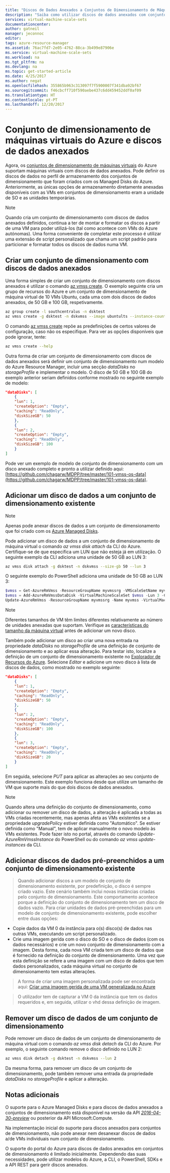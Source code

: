 ```yaml
---
title: "Discos de Dados Anexados a Conjuntos de Dimensionamento de Máquinas Virtuais do Azure | Microsoft Docs"
description: "Saiba como utilizar discos de dados anexados com conjuntos de dimensionamento de máquinas virtuais"
services: virtual-machine-scale-sets
documentationcenter: 
author: gatneil
manager: jeconnoc
editor: 
tags: azure-resource-manager
ms.assetid: 76ac7fd7-2e05-4762-88ca-3b499e87906e
ms.service: virtual-machine-scale-sets
ms.workload: na
ms.tgt_pltfrm: na
ms.devlang: na
ms.topic: get-started-article
ms.date: 4/25/2017
ms.author: negat
ms.openlocfilehash: 355865b963c313097f7f5900007f341dba92bf67
ms.sourcegitcommit: f46cbcff710f590aebe437c6dd459452ddf0af09
ms.translationtype: HT
ms.contentlocale: pt-PT
ms.lasthandoff: 12/20/2017
---
```

# <a name="azure-virtual-machine-scale-sets-and-attached-data-disks"></a>Conjunto de dimensionamento de máquinas virtuais do Azure e discos de dados anexados
Agora, os [conjuntos de dimensionamento de máquinas virtuais](/azure/virtual-machine-scale-sets/) do Azure suportam máquinas virtuais com discos de dados anexados. Pode definir os discos de dados no perfil de armazenamento dos conjuntos de dimensionamento que foram criados com os Managed Disks do Azure. Anteriormente, as únicas opções de armazenamento diretamente anexadas disponíveis com as VMs em conjuntos de dimensionamento eram a unidade de SO e as unidades temporárias.

> [!NOTE]
>  Quando cria um conjunto de dimensionamento com discos de dados anexados definidos, continua a ter de montar e formatar os discos a partir de uma VM para poder utilizá-los (tal como acontece com VMs do Azure autónomas). Uma forma conveniente de completar este processo é utilizar uma extensão de script personalizado que chama um script padrão para particionar e formatar todos os discos de dados numa VM.

## <a name="create-a-scale-set-with-attached-data-disks"></a>Criar um conjunto de dimensionamento com discos de dados anexados
Uma forma simples de criar um conjunto de dimensionamento com discos anexados é utilizar o comando [az vmss create](/cli/azure/vmss#create). O exemplo seguinte cria um grupo de recursos do Azure e um conjunto de dimensionamento de máquina virtual de 10 VMs Ubuntu, cada uma com dois discos de dados anexados, de 50 GB e 100 GB, respetivamente.

```bash
az group create -l southcentralus -n dsktest
az vmss create -g dsktest -n dskvmss --image ubuntults --instance-count 10 --data-disk-sizes-gb 50 100
```

O comando [az vmss create](/cli/azure/vmss#create) repõe as predefinições de certos valores de configuração, caso não os especifique. Para ver as opções disponíveis que pode ignorar, tente:

```bash
az vmss create --help
```

Outra forma de criar um conjunto de dimensionamento com discos de dados anexados será definir um conjunto de dimensionamento num modelo do Azure Resource Manager, incluir uma secção _dataDisks_ no _storageProfile_ e implementar o modelo. O disco de 50 GB e 100 GB do exemplo anterior seriam definidos conforme mostrado no seguinte exemplo de modelo:

```json
"dataDisks": [
    {
    "lun": 1,
    "createOption": "Empty",
    "caching": "ReadOnly",
    "diskSizeGB": 50
    },
    {
    "lun": 2,
    "createOption": "Empty",
    "caching": "ReadOnly",
    "diskSizeGB": 100
    }
]
```

Pode ver um exemplo de modelo de conjunto de dimensionamento com um disco anexado completo e pronto a utilizar definido aqui: [https://github.com/chagarw/MDPP/tree/master/101-vmss-os-data](https://github.com/chagarw/MDPP/tree/master/101-vmss-os-data).

## <a name="adding-a-data-disk-to-an-existing-scale-set"></a>Adicionar um disco de dados a um conjunto de dimensionamento existente
> [!NOTE]
>  Apenas pode anexar discos de dados a um conjunto de dimensionamento que foi criado com os [Azure Managed Disks](./virtual-machine-scale-sets-managed-disks.md).

Pode adicionar um disco de dados a um conjunto de dimensionamento de máquina virtual o comando _az vmss disk attach_ da CLI do Azure. Certifique-se de que especifica um LUN que não esteja já em utilização. O seguinte exemplo da CLI adiciona uma unidade de 50 GB ao LUN 3:

```bash
az vmss disk attach -g dsktest -n dskvmss --size-gb 50 --lun 3
```

O seguinte exemplo do PowerShell adiciona uma unidade de 50 GB ao LUN 3:

```powershell
$vmss = Get-AzureRmVmss -ResourceGroupName myvmssrg -VMScaleSetName myvmss
$vmss = Add-AzureRmVmssDataDisk -VirtualMachineScaleSet $vmss -Lun 3 -Caching 'ReadWrite' -CreateOption Empty -DiskSizeGB 50 -StorageAccountType StandardLRS
Update-AzureRmVmss -ResourceGroupName myvmssrg -Name myvmss -VirtualMachineScaleSet $vmss
```

> [!NOTE]
> Diferentes tamanhos de VM têm limites diferentes relativamente ao número de unidades anexadas que suportam. Verifique as [características do tamanho da máquina virtual](../virtual-machines/windows/sizes.md) antes de adicionar um novo disco.

Também pode adicionar um disco ao criar uma nova entrada na propriedade _dataDisks_ no _storageProfile_ de uma definição de conjunto de dimensionamento e ao aplicar essa alteração. Para testar isto, localize a definição de um conjunto de dimensionamento existente no [Explorador de Recursos do Azure](https://resources.azure.com/). Selecione _Editar_ e adicione um novo disco à lista de discos de dados, como mostrado no exemplo seguinte:

```json
"dataDisks": [
    {
    "lun": 1,
    "createOption": "Empty",
    "caching": "ReadOnly",
    "diskSizeGB": 50
    },
    {
    "lun": 2,
    "createOption": "Empty",
    "caching": "ReadOnly",
    "diskSizeGB": 100
    },
    {
    "lun": 3,
    "createOption": "Empty",
    "caching": "ReadOnly",
    "diskSizeGB": 20
    }          
]
```

Em seguida, selecione _PUT_ para aplicar as alterações ao seu conjunto de dimensionamento. Este exemplo funciona desde que utilize um tamanho de VM que suporte mais do que dois discos de dados anexados.

> [!NOTE]
> Quando altera uma definição do conjunto de dimensionamento, como adicionar ou remover um disco de dados, a alteração é aplicada a todas as VMs criadas recentemente, mas apenas afeta as VMs existentes se a propriedade _upgradePolicy_ estiver definida como "Automático". Se estiver definida como "Manual", tem de aplicar manualmente o novo modelo às VMs existentes. Pode fazer isto no portal, através do comando _Update-AzureRmVmssInstance_ do PowerShell ou do comando _az vmss update-instances_ da CLI.

## <a name="adding-pre-populated-data-disks-to-an-existent-scale-set"></a>Adicionar discos de dados pré-preenchidos a um conjunto de dimensionamento existente 
> Quando adicionar discos a um modelo de conjunto de dimensionamento existente, por predefinição, o disco é sempre criado vazio. Este cenário também inclui novas instâncias criadas pelo conjunto de dimensionamento. Este comportamento acontece porque a definição do conjunto de dimensionamento tem um disco de dados vazio. Para criar unidades de dados pré-preenchidas para um modelo de conjunto de dimensionamento existente, pode escolher entre duas opções:

* Copie dados da VM 0 da instância para o(s) disco(s) de dados nas outras VMs, executando um script personalizado.
* Crie uma imagem gerida com o disco do SO e o disco de dados (com os dados necessários) e crie um novo conjunto de dimensionamento com a imagem. Desta forma, cada nova VM criada tem um disco de dados que é fornecido na definição do conjunto de dimensionamento. Uma vez que esta definição se refere a uma imagem com um disco de dados que tem dados personalizados, cada máquina virtual no conjunto de dimensionamento tem estas alterações.

> A forma de criar uma imagem personalizada pode ser encontrada aqui: [Criar uma imagem gerida de uma VM generalizada no Azure](/azure/virtual-machines/windows/capture-image-resource/) 

> O utilizador tem de capturar a VM 0 da instância que tem os dados requeridos e, em seguida, utilizar o vhd dessa definição de imagem.

## <a name="removing-a-data-disk-from-a-scale-set"></a>Remover um disco de dados de um conjunto de dimensionamento
Pode remover um disco de dados de um conjunto de dimensionamento de máquina virtual com o comando _az vmss disk detach_ da CLI do Azure. Por exemplo, o seguinte comando remove o disco definido no LUN 2:
```bash
az vmss disk detach -g dsktest -n dskvmss --lun 2
```  
Da mesma forma, para remover um disco de um conjunto de dimensionamento, pode também remover uma entrada da propriedade _dataDisks_ no _storageProfile_ e aplicar a alteração. 

## <a name="additional-notes"></a>Notas adicionais
O suporte para o Azure Managed Disks e para discos de dados anexados a conjuntos de dimensionamento está disponível na versão da API [_2016-04-30-preview_](https://github.com/Azure/azure-rest-api-specs/blob/master/arm-compute/2016-04-30-preview/swagger/compute.json) ou posterior da API Microsoft.Compute.

Na implementação inicial do suporte para discos anexados para conjuntos de dimensionamento, não pode anexar nem desanexar discos de dados a/de VMs individuais num conjunto de dimensionamento.

O suporte do portal do Azure para discos de dados anexados em conjuntos de dimensionamento é limitado inicialmente. Dependendo das suas necessidades, pode utilizar modelos do Azure, a CLI, o PowerShell, SDKs e a API REST para gerir discos anexados.



